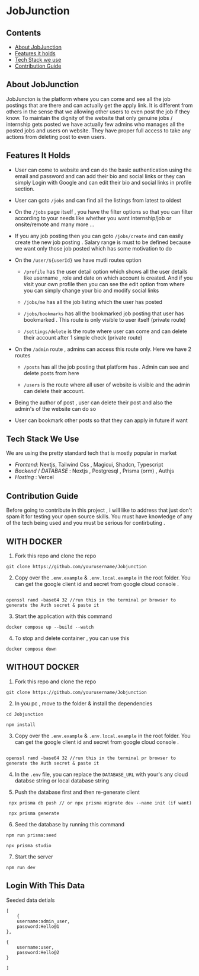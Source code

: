 # JobJunction

## Contents

- [About JobJunction](#about-jobjunction)
- [Features it holds](#features-it-holds)
- [Tech Stack we use](#tech-stack-we-use)
- [Contribution Guide](#contribution-guide)

## About JobJunction

JobJuncton is the platform where you can come and see all the job postings that are there and can actually get the apply link. It is different from others in the sense that we allowing other users to even post the job if they know. To maintain the dignity of the website that only genuine jobs / internship gets posted we have actually few admins who manages all the posted jobs and users on website. They have proper full access to take any actions from deleting post to even users.

## Features It Holds

- User can come to website and can do the basic authentication using the email and password and can add their bio and social links or they can simply Login with Google and can edit their bio and social links in profile section.

- User can goto `/jobs` and can find all the listings from latest to oldest

- On the `/jobs` page itself , you have the filter options so that you can filter according to your needs like whether you want internship/job or onsite/remote and many more ...

- If you any job posting then you can goto `/jobs/create` and can easily create the new job posting . Salary range is must to be defined because we want only those job posted which has some motivation to do

- On the `/user/${userId}` we have mutli routes option

  - `/profile` has the user detail option which shows all the user details like username , role and date on which account is created. And if you visit your own profile then you can see the edit option from where you can simply change your bio and modify social links

  - `/jobs/me` has all the job listing which the user has posted

  - `/jobs/bookmarks` has all the bookmarked job posting that user has bookmarked . This route is only visible to user itself (private route)

  - `/settings/delete` is the route where user can come and can delete their account after 1 simple check (private route)

- On the `/admin` route , admins can access this route only. Here we have 2 routes

  - `/posts` has all the job posting that platform has . Admin can see and delete posts from here

  - `/users` is the route where all user of website is visible and the admin can delete their account.

- Being the author of post , user can delete their post and also the admin's of the website can do so

- User can bookmark other posts so that they can apply in future if want

## Tech Stack We Use

We are using the pretty standard tech that is mostly popular in market

- _Frontend_: Nextjs, Tailwind Css , Magicui, Shadcn, Typescript
- _Backend_ / _DATABASE_ : Nextjs , Postgresql , Prisma (orm) , Authjs
- _Hosting_ : Vercel

## Contribution Guide

Before going to contribute in this project , i will like to address that just don't spam it for testing your open source skills. You must have knowledge of any of the tech being used and you must be serious for contirbuting .

## WITH DOCKER

1. Fork this repo and clone the repo

```
git clone https://github.com/yourusername/Jobjunction
```

2. Copy over the `.env.example` & `.env.local.example` in the root folder. You can get the google client id and secret from google cloud console .

```

openssl rand -base64 32 //run this in the terminal pr browser to generate the Auth secret & paste it

```

3. Start the application with this command

```
docker compose up --build --watch
```

4. To stop and delete container , you can use this

```
docker compose down
```

## WITHOUT DOCKER

1. Fork this repo and clone the repo

```
git clone https://github.com/yourusername/Jobjunction
```

2. In you pc , move to the folder & install the dependencies

```
cd Jobjunction

npm install
```

3. Copy over the `.env.example` & `.env.local.example` in the root folder. You can get the google client id and secret from google cloud console .

```

openssl rand -base64 32 //run this in the terminal pr browser to generate the Auth secret & paste it

```

4. In the `.env` file, you can replace the `DATABASE_URL` with your's any cloud databse string or local database string

5. Push the database first and then re-generate client

```
 npx prisma db push // or npx prisma migrate dev --name init (if want)

 npx prisma generate
```

6.  Seed the database by running this command

```
npm run prisma:seed

npx prisma studio
```

7. Start the server

```
npm run dev
```

## Login With This Data

Seeded data detials

```
[
    {
    username:admin_user,
    password:Hello@1
},

{
    username:user,
    password:Hello@2
}

]
```
